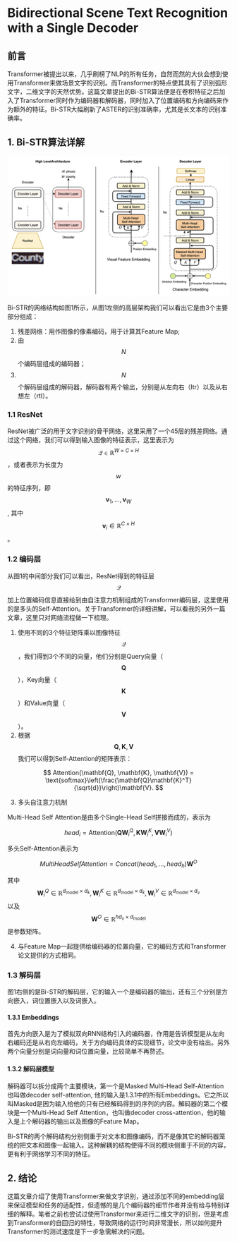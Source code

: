 # Bidirectional Scene Text Recognition with a Single Decoder

## 前言

Transformer被提出以来，几乎刷榜了NLP的所有任务，自然而然的大伙会想到使用Transformer来做场景文字的识别。而Transformer的特点使其具有了识别弧形文字，二维文字的天然优势。这篇文章提出的Bi-STR算法便是在卷积特征之后加入了Transformer同时作为编码器和解码器，同时加入了位置编码和方向编码来作为额外的特征。Bi-STR大幅刷新了ASTER的识别准确率，尤其是长文本的识别准确率。

## 1. Bi-STR算法详解

![](/assets/Bi-STR_1.png)

Bi-STR的网络结构如图1所示，从图1左侧的高层架构我们可以看出它是由3个主要部分组成：

1. 残差网络：用作图像的像素编码，用于计算其Feature Map;
2. 由$$N$$个编码层组成的编码器；
3. $$N$$个解码层组成的解码器，解码器有两个输出，分别是从左向右（ltr）以及从右想左（rtl）。

### 1.1 ResNet

ResNet被广泛的用于文字识别的骨干网络，这里采用了一个45层的残差网络。通过这个网络，我们可以得到输入图像的特征表示，这里表示为$$\mathcal{Q} \in \mathbb{R} ^ {W\times C \times H}$$，或者表示为长度为$$w$$的特征序列，即$$\mathbf{v}_1, ..., \mathbf{v}_W$$, 其中 $$\mathbf{v}_i \in \mathbb{R} ^ {C\times H}$$。

### 1.2 编码层

从图1的中间部分我们可以看出，ResNet得到的特征层$$\mathcal{Q}$$加上位置编码信息直接给到由自注意力机制组成的Transformer编码层，这里使用的是多头的Self-Attention。关于Transformer的详细讲解，可以看我的另外一篇文章，这里只对网络流程做一下梳理。

 1. 使用不同的3个特征矩阵乘以图像特征$$\mathcal{Q}$$，我们得到3个不同的向量，他们分别是Query向量（$$\mathbf{Q}$$），Key向量（$$\mathbf{K}$$）和Value向量（$$\mathbf{V}$$）。
 2. 根据$$\mathbf{Q}, \mathbf{K}, \mathbf{V}$$我们可以得到Self-Attention的矩阵表示：

$$
Attention(\mathbf{Q}, \mathbf{K}, \mathbf{V}) = \text{softmax}\left(\frac{\mathbf{Q}\mathbf{K}^T}{\sqrt{d}}\right)\mathbf{V}.
$$

 3. 多头自注意力机制

Multi-Head Self Attention是由多个Single-Head Self拼接而成的，表示为

$$
head_{i} = \text{Attention}(\mathbf{QW}^Q_i, \mathbf{KW}^K_i, \mathbf{VW}^V_i)
$$

多头Self-Attention表示为

$$
MultiHeadSelfAttention = Concat(head_1, ..., head_h)\mathbf{W}^O
$$

其中$$\mathbf{W}^Q_i \in \mathbb{R} ^ {d_\text{model} \times d_k}, \mathbf{W}^K_i \in \mathbb{R} ^ {d_\text{model} \times d_k}, \mathbf{W}^V_i \in \mathbb{R} ^ {d_\text{model} \times d_v}$$ 以及$$\mathbf{W} ^ O \in \mathbb{R} ^ {hd_v \times d_\text{model}}$$是参数矩阵。

 4. 与Feature Map一起提供给编码器的位置向量，它的编码方式和Transformer论文提供的方式相同。
 
### 1.3 解码层

图1右侧的是Bi-STR的解码层，它的输入一个是编码器的输出，还有三个分别是方向嵌入，词位置嵌入以及词嵌入。

#### 1.3.1 Embeddings
 
首先方向嵌入是为了模拟双向RNN结构引入的编码器，作用是告诉模型是从左向右编码还是从右向左编码，关于方向编码具体的实现细节，论文中没有给出。另外两个向量分别是词向量和词位置向量，比较简单不再赘述。

#### 1.3.2 解码层模型

解码器可以拆分成两个主要模块，第一个是Masked Multi-Head Self-Attention也叫做decoder self-attention, 他的输入是1.3.1中的所有Embeddings。它之所以叫Masked是因为输入给他的只有已经解码得到的序列的内容。解码器的第二个模块是一个Multi-Head Self Attention，也叫做decoder cross-attention，他的输入是上个解码器的输出以及图像的Feature Map。

Bi-STR的两个解码结构分别侧重于对文本和图像编码，而不是像其它的解码器笼统的把文本和图像一起输入。这种解耦的结构使得不同的模块侧重于不同的内容，更有利于网络学习不同的特征。

## 2. 结论

这篇文章介绍了使用Transformer来做文字识别，通过添加不同的embedding层来保证模型和任务的适配性，但遗憾的是几个编码器的细节作者并没有给与特别详细的解释。笔者之前也尝试过使用Transformer来进行二维文字的识别，但是考虑到Transformer的自回归的特性，导致网络的运行时间非常漫长，所以如何提升Transformer的测试速度是下一步急需解决的问题。




